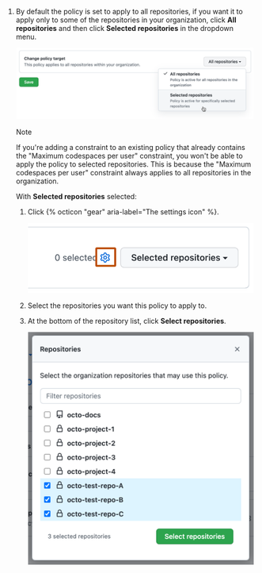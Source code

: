 1. By default the policy is set to apply to all repositories, if you want it to apply only to some of the repositories in your organization, click **All repositories** and then click **Selected repositories** in the dropdown menu.

   ![Screenshot of the repository selection dropdown, showing the options "All repositories" and "Selected repositories."](/assets/images/help/codespaces/selected-repositories.png)

   > [!NOTE]
   > If you're adding a constraint to an existing policy that already contains the "Maximum codespaces per user" constraint, you won't be able to apply the policy to selected repositories. This is because the "Maximum codespaces per user" constraint always applies to all repositories in the organization.

   With **Selected repositories** selected:
   1. Click {% octicon "gear" aria-label="The settings icon" %}.

      ![Screenshot of the settings icon (a gear symbol) to the left of a button labeled "Selected repositories."](/assets/images/help/codespaces/policy-edit.png)

   1. Select the repositories you want this policy to apply to.
   1. At the bottom of the repository list, click **Select repositories**.

      ![Screenshot of a list of repositories, each with a checkbox. Three repositories are selected.](/assets/images/help/codespaces/policy-select-repos.png)
